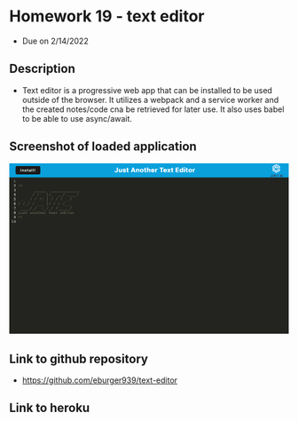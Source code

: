 # Homework 19 - text editor
* Due on 2/14/2022


## Description
* Text editor is a progressive web app that can be installed to be used outside of the browser.  It utilizes a webpack and a service worker and the created notes/code cna be retrieved for later use.  It also uses babel to be able to use async/await.


## Screenshot of loaded application
![screenshot](/jate.png)


## Link to github repository
* https://github.com/eburger939/text-editor

## Link to heroku

